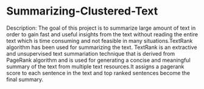 # Summarizing-Clustered-Text
Description: The goal of this project is to summarize large amount of text in order to gain fast and useful insights
from the text without reading the entire text which is time consuming and not feasible in many
situations.TextRank algorithm has been used for summarizing the text. TextRank is an extractive
and unsupervised text summariation technique that is derived from PageRank algorithm and is used
for generating a concise and meaningful summary of the text from multiple text resources.It assigns
a pagerank score to each sentence in the text and top ranked sentences become the final summary.
